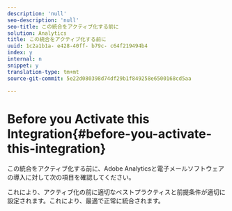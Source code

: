 ```yaml
---
description: 'null'
seo-description: 'null'
seo-title: この統合をアクティブ化する前に
solution: Analytics
title: この統合をアクティブ化する前に
uuid: 1c2a1b1a- e428-40ff- b79c- c64f219494b4
index: y
internal: n
snippet: y
translation-type: tm+mt
source-git-commit: 5e22d080398d74df29b1f849258e6500168cd5aa

---
```



# Before you Activate this Integration{#before-you-activate-this-integration}

この統合をアクティブ化する前に、Adobe Analyticsと電子メールソフトウェアの導入に対して次の項目を確認してください。

これにより、アクティブ化の前に適切なベストプラクティスと前提条件が適切に設定されます。これにより、最適で正常に統合されます。
